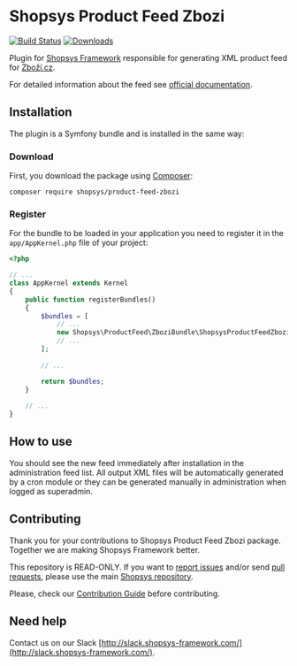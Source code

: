 # Shopsys Product Feed Zbozi

[![Build Status](https://travis-ci.org/shopsys/product-feed-zbozi.svg?branch=master)](https://travis-ci.org/shopsys/product-feed-zbozi)
[![Downloads](https://img.shields.io/packagist/dt/shopsys/product-feed-zbozi.svg)](https://packagist.org/packages/shopsys/product-feed-zbozi)

Plugin for [Shopsys Framework](https://www.shopsys-framework.com) responsible for generating XML product feed for [Zboží.cz](https://www.zbozi.cz).

For detailed information about the feed see [official documentation](https://napoveda.seznam.cz/cz/zbozi/specifikace-xml-pro-obchody/specifikace-xml-feedu/).

## Installation
The plugin is a Symfony bundle and is installed in the same way:

### Download
First, you download the package using [Composer](https://getcomposer.org/):
```
composer require shopsys/product-feed-zbozi
```

### Register
For the bundle to be loaded in your application you need to register it in the `app/AppKernel.php` file of your project:
```php
<?php

// ...
class AppKernel extends Kernel
{
    public function registerBundles()
    {
        $bundles = [
            // ...
            new Shopsys\ProductFeed\ZboziBundle\ShopsysProductFeedZboziBundle(),
            // ...
        ];
        
        // ...

        return $bundles;
    }
    
    // ...
}
```

## How to use
You should see the new feed immediately after installation in the administration feed list.
All output XML files will be automatically generated by a cron module or they can be generated manually in administration when logged as superadmin.

## Contributing
Thank you for your contributions to Shopsys Product Feed Zbozi package.
Together we are making Shopsys Framework better.

This repository is READ-ONLY.
If you want to [report issues](https://github.com/shopsys/shopsys/issues/new) and/or send [pull requests](https://github.com/shopsys/shopsys/compare),
please use the main [Shopsys repository](https://github.com/shopsys/shopsys).

Please, check our [Contribution Guide](https://github.com/shopsys/shopsys/CONTRIBUTING.md) before contributing.

## Need help
Contact us on our Slack [http://slack.shopsys-framework.com/](http://slack.shopsys-framework.com/).
